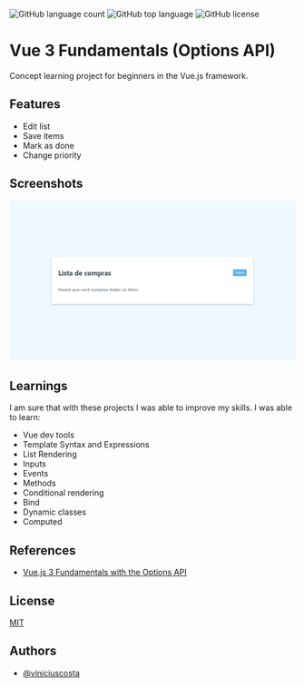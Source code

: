 ![GitHub language count](https://img.shields.io/github/languages/count/Jolonte/vuejs-fundamentals)
![GitHub top language](https://img.shields.io/github/languages/top/Jolonte/vuejs-fundamentals)
![GitHub license](https://img.shields.io/github/license/Jolonte/vuejs-fundamentals)

<!-- <p align="center">
  <img height="400em" src="cover.png"
</p> -->

# Vue 3 Fundamentals (Options API)

Concept learning project for beginners in the Vue.js framework.

## Features

- Edit list
- Save items
- Mark as done
- Change priority


## Screenshots

![App Screenshot](cover.png)


## Learnings

I am sure that with these projects I was able to improve my skills. I was able to learn:

- Vue dev tools
- Template Syntax and Expressions
- List Rendering
- Inputs
- Events
- Methods
- Conditional rendering
- Bind
- Dynamic classes
- Computed


## References

 - [Vue.js 3 Fundamentals with the Options API](https://vueschool.io/courses/vuejs-3-fundamentals)
 


## License

[MIT](LICENSE)


## Authors

- [@viniciuscosta](https://www.github.com/jolonte)